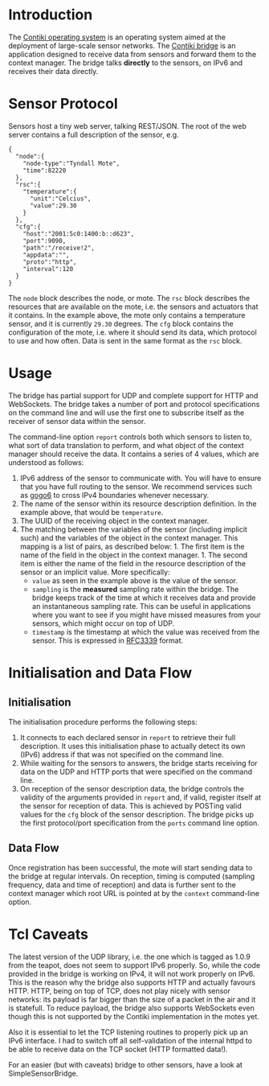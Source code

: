 # Introduction #

The [Contiki operating system](http://www.contiki-os.org/) is an operating system aimed at the deployment of large-scale sensor networks. The [Contiki bridge](http://code.google.com/p/efr-tools/source/browse/trunk/apps/cxManager/contiki.tcl) is an application designed to receive data from sensors and forward them to the context manager. The bridge talks **directly** to the sensors, on IPv6 and receives their data directly.

# Sensor Protocol #

Sensors host a tiny web server, talking REST/JSON. The root of the web server contains a full description of the sensor, e.g.
```
{
  "node":{
    "node-type":"Tyndall Mote",
    "time":82220
  },
  "rsc":{
    "temperature":{
      "unit":"Celcius",
      "value":29.30
    }
  },
  "cfg":{
    "host":"2001:5c0:1400:b::d623",
    "port":9090,
    "path":"/receive!2",
    "appdata":"",
    "proto":"http",
    "interval":120
  }
}
```

The `node` block describes the node, or mote. The `rsc` block describes the resources that are available on the mote, i.e. the sensors and actuators that it contains.  In the example above, the mote only contains a temperature sensor, and it is currently `29.30` degrees. The `cfg` block contains the configuration of the mote, i.e. where it should send its data, which protocol to use and how often.  Data is sent in the same format as the `rsc` block.


# Usage #

The bridge has partial support for UDP and complete support for HTTP and WebSockets. The bridge takes a number of port and protocol specifications on the command line and will use the first one to subscribe itself as the receiver of sensor data within the sensor.

The command-line option `report` controls both which sensors to listen to, what sort of data translation to perform, and what object of the context manager should receive the data. It contains a series of 4 values, which are understood as follows:
  1. IPv6 address of the sensor to communicate with. You will have to ensure that you have full routing to the sensor. We recommend services such as [gogo6](http://www.gogo6.com/) to cross IPv4 boundaries whenever necessary.
  1. The name of the sensor within its resource description definition. In the example above, that would be `temperature`.
  1. The UUID of the receiving object in the context manager.
  1. The matching between the variables of the sensor (including implicit such) and the variables of the object in the context manager. This mapping is a list of pairs, as described below:
    1. The first item is the name of the field in the object in the context manager.
    1. The second item is either the name of the field in the resource description of the sensor or an implicit value. More specifically:
      * `value` as seen in the example above is the value of the sensor.
      * `sampling` is the **measured** sampling rate within the bridge.  The bridge keeps track of the time at which it receives data and provide an instantaneous sampling rate. This can be useful in applications where you want to see if you might have missed measures from your sensors, which might occur on top of UDP.
      * `timestamp` is the timestamp at which the value was received from the sensor. This is expressed in [RFC3339](http://www.ietf.org/rfc/rfc3339.txt) format.

# Initialisation and Data Flow #

## Initialisation ##

The initialisation procedure performs the following steps:
  1. It connects to each declared sensor in `report` to retrieve their full description. It uses this initialisation phase to actually detect its own (IPv6) address if that was not specified on the command line.
  1. While waiting for the sensors to answers, the bridge starts receiving for data on the UDP and HTTP ports that were specified on the command line.
  1. On reception of the sensor description data, the bridge controls the validity of the arguments provided in `report` and, if valid, register itself at the sensor for reception of data.  This is achieved by POSTing valid values for the `cfg` block of the sensor description. The bridge picks up the first protocol/port specification from the `ports` command line option.

## Data Flow ##

Once registration has been successful, the mote will start sending data to the bridge at regular intervals. On reception, timing is computed (sampling frequency, data and time of reception) and data is further sent to the context manager which root URL is pointed at by the `context` command-line option.

# Tcl Caveats #

The latest version of the UDP library, i.e. the one which is tagged as 1.0.9 from the teapot, does not seem to support IPv6 properly. So, while the code provided in the bridge is working on IPv4, it will not work properly on IPv6. This is the reason why the bridge also supports HTTP and actually favours HTTP. HTTP, being on top of TCP, does not play nicely with sensor networks: its payload is far bigger than the size of a packet in the air and it is statefull. To reduce payload, the bridge also supports WebSockets even though this is not supported by the Contiki implementation in the motes yet.

Also it is essential to let the TCP listening routines to properly pick up an IPv6 interface. I had to switch off all self-validation of the internal httpd to be able to receive data on the TCP socket (HTTP formatted data!).

For an easier (but with caveats) bridge to other sensors, have a look at SimpleSensorBridge.